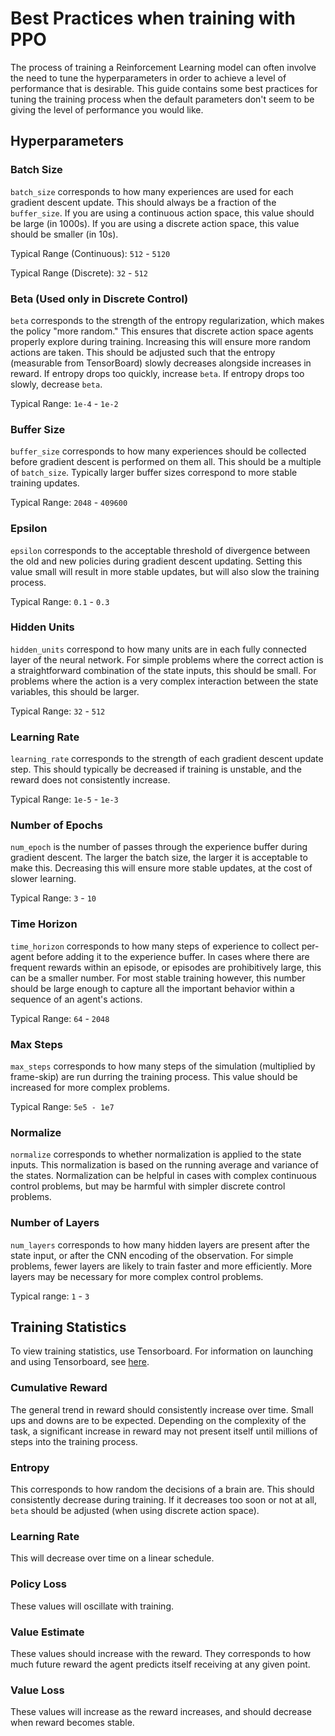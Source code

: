 # Best Practices when training with PPO

The process of training a Reinforcement Learning model can often involve the need to tune the hyperparameters in order to achieve
a level of performance that is desirable. This guide contains some best practices for tuning the training process when the default
parameters don't seem to be giving the level of performance you would like.

## Hyperparameters

### Batch Size

`batch_size` corresponds to how many experiences are used for each gradient descent update. This should always be a fraction
of the `buffer_size`. If you are using a continuous action space, this value should be large (in 1000s). If you are using a discrete action space, this value should be smaller (in 10s).

Typical Range (Continuous): `512` - `5120`

Typical Range (Discrete): `32` - `512`


### Beta (Used only in Discrete Control)

`beta` corresponds to the strength of the entropy regularization, which makes the policy "more random." This ensures that discrete action space agents properly explore during training. Increasing this will ensure more random actions are taken. This should be adjusted such that the entropy (measurable from TensorBoard) slowly decreases alongside increases in reward. If entropy drops too quickly, increase `beta`. If entropy drops too slowly, decrease `beta`.

Typical Range: `1e-4` - `1e-2`

### Buffer Size

`buffer_size` corresponds to how many experiences should be collected before gradient descent is performed on them all.
This should be a multiple of `batch_size`. Typically larger buffer sizes correspond to more stable training updates.

Typical Range: `2048` - `409600`

### Epsilon

`epsilon` corresponds to the acceptable threshold of divergence between the old and new policies during gradient descent updating. Setting this value small will result in more stable updates, but will also slow the training process.

Typical Range: `0.1` - `0.3`

### Hidden Units

`hidden_units` correspond to how many units are in each fully connected layer of the neural network. For simple problems
where the correct action is a straightforward combination of the state inputs, this should be small. For problems where
the action is a very complex interaction between the state variables, this should be larger.

Typical Range: `32` - `512`

### Learning Rate

`learning_rate` corresponds to the strength of each gradient descent update step. This should typically be decreased if
training is unstable, and the reward does not consistently increase.

Typical Range: `1e-5` - `1e-3`

### Number of Epochs

`num_epoch` is the number of passes through the experience buffer during gradient descent. The larger the batch size, the
larger it is acceptable to make this. Decreasing this will ensure more stable updates, at the cost of slower learning.

Typical Range: `3` - `10`

### Time Horizon

`time_horizon` corresponds to how many steps of experience to collect per-agent before adding it to the experience buffer.
In cases where there are frequent rewards within an episode, or episodes are prohibitively large, this can be a smaller number. For most stable training however, this number should be large enough to capture all the important behavior within a sequence of an agent's actions.

Typical Range: `64` - `2048`

### Max Steps

`max_steps` corresponds to how many steps of the simulation (multiplied by frame-skip) are run durring the training process. This value should be increased for more complex problems.

Typical Range: `5e5 - 1e7`

### Normalize

`normalize` corresponds to whether normalization is applied to the state inputs. This normalization is based on the running average and variance of the states.
Normalization can be helpful in cases with complex continuous control problems, but may be harmful with simpler discrete control problems.

### Number of Layers

`num_layers` corresponds to how many hidden layers are present after the state input, or after the CNN encoding of the observation. For simple problems,
fewer layers are likely to train faster and more efficiently. More layers may be necessary for more complex control problems.

Typical range: `1` - `3`

## Training Statistics

To view training statistics, use Tensorboard. For information on launching and using Tensorboard, see [here](./Getting-Started-with-Balance-Ball.md#observing-training-progress).

### Cumulative Reward

The general trend in reward should consistently increase over time. Small ups and downs are to be expected. Depending on the complexity of the task, a significant increase in reward may not present itself until millions of steps into the training process.

### Entropy

This corresponds to how random the decisions of a brain are. This should consistently decrease during training. If it decreases too soon or not at all, `beta` should be adjusted (when using discrete action space).

### Learning Rate

This will decrease over time on a linear schedule.

### Policy Loss

These values will oscillate with training.

### Value Estimate

These values should increase with the reward. They corresponds to how much future reward the agent predicts itself receiving at any given point.

### Value Loss

These values will increase as the reward increases, and should decrease when reward becomes stable.
